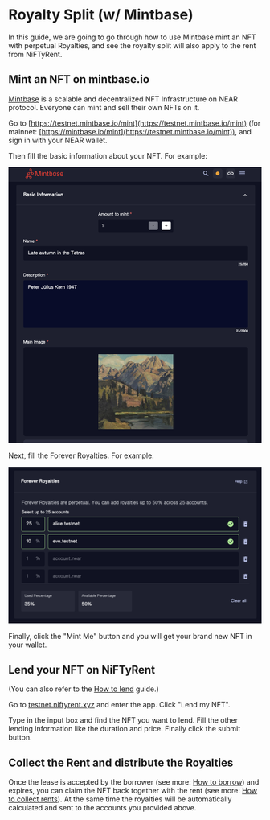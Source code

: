 # Royalty Split (w/ Mintbase)

In this guide, we are going to go through how to use Mintbase mint an NFT with perpetual Royalties, and see the royalty split will also apply to the rent from NiFTyRent.

## Mint an NFT on mintbase.io

[Mintbase](https://mintbase.io/) is a scalable and decentralized NFT Infrastructure on NEAR protocol. Everyone can mint and sell their own NFTs on it.

Go to [https://testnet.mintbase.io/mint](https://testnet.mintbase.io/mint) (for mainnet: [https://mintbase.io/mint](https://testnet.mintbase.io/mint)), and sign in with your NEAR wallet.&#x20;

Then fill the basic information about your NFT. For example:

![](../.gitbook/assets/image.png)

Next, fill the Forever Royalties. For example:

![](<../.gitbook/assets/image (1).png>)

Finally, click the "Mint Me" button and you will get your brand new NFT in your wallet.

## Lend your NFT on NiFTyRent

(You can also refer to the [How to lend](how-to-lend.md) guide.)

Go to [testnet.niftyrent.xyz](https://testnet.niftyrent.xyz) and enter the app. Click "Lend my NFT".

Type in the input box and find the NFT you want to lend. Fill the other lending information like the duration and price. Finally click the submit button.

## Collect the Rent and distribute the Royalties

Once the lease is accepted by the borrower (see more: [How to borrow](how-to-borrow.md)) and expires, you can claim the NFT back together with the rent (see more: [How to collect rents](how-to-collect-rents.md)). At the same time the royalties will be automatically calculated and sent to the accounts you provided above.


